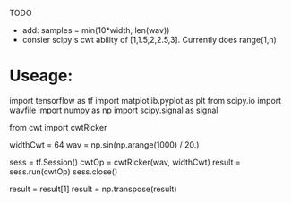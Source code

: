 TODO
 * add: samples = min(10*width, len(wav))
 * consier scipy's cwt ability of [1,1.5,2,2.5,3]. Currently does range(1,n)



# Useage: 

import tensorflow as tf
import matplotlib.pyplot as plt 
from scipy.io import wavfile
import numpy as np
import scipy.signal as signal

from cwt import cwtRicker


widthCwt = 64
wav = np.sin(np.arange(1000) / 20.)

sess = tf.Session()
cwtOp = cwtRicker(wav, widthCwt)
result = sess.run(cwtOp)
sess.close()

result = result[1]
result = np.transpose(result)

